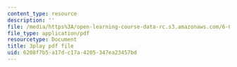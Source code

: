 ```yaml
---
content_type: resource
description: ''
file: /media/https%3A/open-learning-course-data-rc.s3.amazonaws.com/6-0001-introduction-to-computer-science-and-programming-in-python-fall-2016/6208f7b5a17dc17a4205347ea23457bd_C_pgH5QhIZ8.pdf
file_type: application/pdf
resourcetype: Document
title: 3play pdf file
uid: 6208f7b5-a17d-c17a-4205-347ea23457bd
---
```

